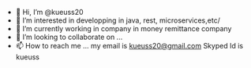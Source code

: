 - 👋 Hi, I’m @kueuss20
- 👀 I’m interested in developping in java, rest, microservices,etc/
- 🌱 I’m currently working in company in money remittance company
- 💞️ I’m looking to collaborate on ...
- 📫 How to reach me ...
my email is kueuss20@gmail.com
Skyped Id is kueuss
